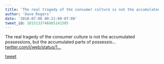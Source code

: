```yaml
---
title: 'The real tragedy of the consumer culture is not the accumulated possessions,...'
author: 'Dave Rogers'
date: '2018-07-06 00:22:00-07:00'
tweet_id: 1015133746805141505
---
```

The real tragedy of the consumer culture is not the accumulated possessions, but the accumulated parts of possessio… [twitter.com/i/web/status/1…](https://twitter.com/i/web/status/1015133746805141505)

[tweet](https://twitter.com/yukondude/status/1015133746805141505)